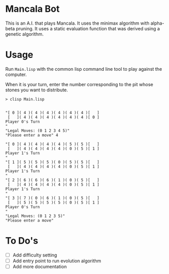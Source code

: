 # Mancala Bot

This is an A.I. that plays Mancala. It uses the minimax algorithm with alpha-beta pruning. It uses a static evaluation function that was derived using a genetic algorithm.


# Usage

Run `Main.lisp` with the common lisp command line tool to play against the computer.

When it is your turn, enter the number corresponding to the pit whose stones you want to distribute. 

```
> clisp Main.lisp


"[ 0 ]( 4 )( 4 )( 4 )( 4 )( 4 )( 4 )[   ]
 [   ]( 4 )( 4 )( 4 )( 4 )( 4 )( 4 )[ 0 ]
Player 0's Turn
" 
"Legal Moves: (0 1 2 3 4 5)" 
"Please enter a move" 4

"[ 0 ]( 4 )( 4 )( 4 )( 4 )( 5 )( 5 )[   ]
 [   ]( 4 )( 4 )( 4 )( 4 )( 0 )( 5 )[ 1 ]
Player 1's Turn
" 
"[ 1 ]( 5 )( 5 )( 5 )( 0 )( 5 )( 5 )[   ]
 [   ]( 4 )( 4 )( 4 )( 4 )( 0 )( 5 )[ 1 ]
Player 1's Turn
" 
"[ 2 ]( 6 )( 6 )( 6 )( 1 )( 0 )( 5 )[   ]
 [   ]( 4 )( 4 )( 4 )( 4 )( 0 )( 5 )[ 1 ]
Player 1's Turn
" 
"[ 3 ]( 7 )( 0 )( 6 )( 1 )( 0 )( 5 )[   ]
 [   ]( 5 )( 5 )( 5 )( 5 )( 0 )( 5 )[ 1 ]
Player 0's Turn
" 
"Legal Moves: (0 1 2 3 5)" 
"Please enter a move"  
```


# To Do's

- [ ] Add difficulty setting
- [ ] Add entry point to run evolution algorithm
- [ ] Add more documentation
